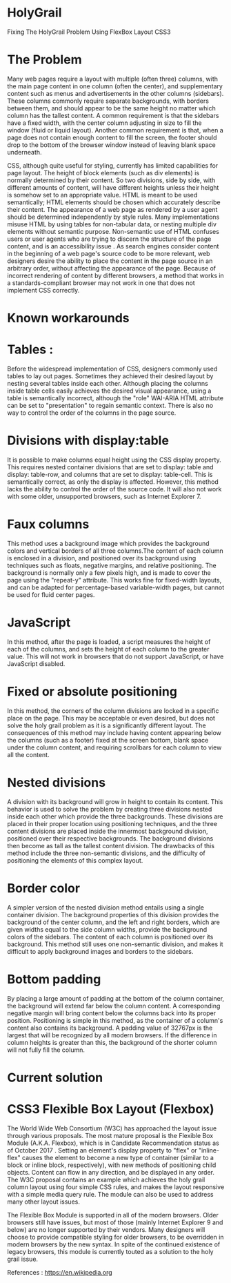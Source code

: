 # HolyGrail
Fixing The HolyGrail Problem Using FlexBox Layout CSS3

# The Problem 

Many web pages require a layout with multiple (often three) columns, with the main page content in one column (often the center), and supplementary content such as menus and advertisements in the other columns (sidebars). These columns commonly require separate backgrounds, with borders between them, and should appear to be the same height no matter which column has the tallest content. A common requirement is that the sidebars have a fixed width, with the center column adjusting in size to fill the window (fluid or liquid layout). Another common requirement is that, when a page does not contain enough content to fill the screen, the footer should drop to the bottom of the browser window instead of leaving blank space underneath.

CSS, although quite useful for styling, currently has limited capabilities for page layout.
The height of block elements (such as div elements) is normally determined by their content. So two divisions, side by side, with different amounts of content, will have different heights unless their height is somehow set to an appropriate value.
HTML is meant to be used semantically; HTML elements should be chosen which accurately describe their content. The appearance of a web page as rendered by a user agent should be determined independently by style rules. Many implementations misuse HTML by using tables for non-tabular data, or nesting multiple div elements without semantic purpose. Non-semantic use of HTML confuses users or user agents who are trying to discern the structure of the page content, and is an accessibility issue .
As search engines consider content in the beginning of a web page's source code to be more relevant, web designers desire the ability to place the content in the page source in an arbitrary order, without affecting the appearance of the page.
Because of incorrect rendering of content by different browsers, a method that works in a standards-compliant browser may not work in one that does not implement CSS correctly.

# Known workarounds

# Tables : 
Before the widespread implementation of CSS, designers commonly used tables to lay out pages. Sometimes they achieved their desired layout by nesting several tables inside each other. Although placing the columns inside table cells easily achieves the desired visual appearance, using a table is semantically incorrect, although the "role" WAI-ARIA HTML attribute can be set to "presentation" to regain semantic context. There is also no way to control the order of the columns in the page source.

# Divisions with display:table
It is possible to make columns equal height using the CSS display property. This requires nested container divisions that are set to display: table and display: table-row, and columns that are set to display: table-cell. This is semantically correct, as only the display is affected. However, this method lacks the ability to control the order of the source code. It will also not work with some older, unsupported browsers, such as Internet Explorer 7.

# Faux columns
This method uses a background image which provides the background colors and vertical borders of all three columns.The content of each column is enclosed in a division, and positioned over its background using techniques such as floats, negative margins, and relative positioning. The background is normally only a few pixels high, and is made to cover the page using the "repeat-y" attribute. This works fine for fixed-width layouts, and can be adapted for percentage-based variable-width pages, but cannot be used for fluid center pages.

# JavaScript
In this method, after the page is loaded, a script measures the height of each of the columns, and sets the height of each column to the greater value. This will not work in browsers that do not support JavaScript, or have JavaScript disabled.

# Fixed or absolute positioning
In this method, the corners of the column divisions are locked in a specific place on the page. This may be acceptable or even desired, but does not solve the holy grail problem as it is a significantly different layout. The consequences of this method may include having content appearing below the columns (such as a footer) fixed at the screen bottom, blank space under the column content, and requiring scrollbars for each column to view all the content.

# Nested divisions
A division with its background will grow in height to contain its content. This behavior is used to solve the problem by creating three divisions nested inside each other which provide the three backgrounds. These divisions are placed in their proper location using positioning techniques, and the three content divisions are placed inside the innermost background division, positioned over their respective backgrounds. The background divisions then become as tall as the tallest content division. The drawbacks of this method include the three non-semantic divisions, and the difficulty of positioning the elements of this complex layout.

# Border color
A simpler version of the nested division method entails using a single container division. The background properties of this division provides the background of the center column, and the left and right borders, which are given widths equal to the side column widths, provide the background colors of the sidebars. The content of each column is positioned over its background. This method still uses one non-semantic division, and makes it difficult to apply background images and borders to the sidebars.

# Bottom padding
By placing a large amount of padding at the bottom of the column container, the background will extend far below the column content. A corresponding negative margin will bring content below the columns back into its proper position. Positioning is simple in this method, as the container of a column's content also contains its background. A padding value of 32767px is the largest that will be recognized by all modern browsers. If the difference in column heights is greater than this, the background of the shorter column will not fully fill the column.

# Current solution

# CSS3 Flexible Box Layout (Flexbox)

The World Wide Web Consortium (W3C) has approached the layout issue through various proposals. The most mature proposal is the Flexible Box Module (A.K.A. Flexbox), which is in Candidate Recommendation status as of October 2017 . Setting an element's display property to "flex" or "inline-flex" causes the element to become a new type of container (similar to a block or inline block, respectively), with new methods of positioning child objects. Content can flow in any direction, and be displayed in any order. The W3C proposal contains an example which achieves the holy grail column layout using four simple CSS rules, and makes the layout responsive with a simple media query rule. The module can also be used to address many other layout issues.

The Flexible Box Module is supported in all of the modern browsers. Older browsers still have issues, but most of those (mainly Internet Explorer 9 and below) are no longer supported by their vendors. Many designers will choose to provide compatible styling for older browsers, to be overridden in modern browsers by the new syntax. In spite of the continued existence of legacy browsers, this module is currently touted as a solution to the holy grail issue.

References : https://en.wikipedia.org 

